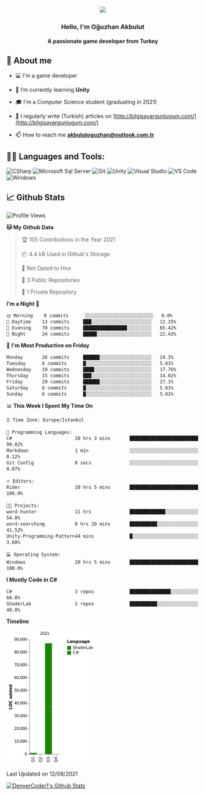 <h3 align="center"><img width="30%" src="https://i.ibb.co/X8Kzg5W/playing-music-bro.png"></h3>

<h3 align="center">Hello, I'm Oğuzhan Akbulut</h3>
<h4 align="center">A passionate game developer from Turkey</h3>

## 📖 About me

- :computer: I'm a game developer

- 🌱 I’m currently learning **Unity**

- 🎓 I'm a Computer Science student (graduating in 2021)

- 📝 I regularly write (Turkish) articles on [http://bilgisayargunlugum.com/](http://bilgisayargunlugum.com/)

- 📫 How to reach me **akbulutoguzhan@outlook.com.tr**


## 👨‍💻 Languages and Tools:

![CSharp](https://img.shields.io/badge/-C%20Sharp-239120?logo=C-sharp&style=flat-square)
![Microsoft Sql Server](https://img.shields.io/badge/-Sql%20Server-CC2927?style=flat-square&logo=microsoft-sql-server&logoColor=ffffff)
![Git](https://img.shields.io/badge/-Git-%23F05032?style=flat-square&logo=git&logoColor=%23ffffff)
![Unity](https://img.shields.io/badge/-Unity-000000?logo=Unity&style=flat-square)
![Visual Studio](https://img.shields.io/badge/-Visual%20Studio-5C2D91?logo=Visual-Studio&style=flat-square)
![VS Code](http://img.shields.io/badge/-VS%20Code-007ACC?style=flat-square&logo=visual-studio-code&logoColor=ffffff)
![Windows](http://img.shields.io/badge/-Windows-0078D6?style=flat-square&logo=windows&logoColor=ffffff)

## 📈 Github Stats

<!--START_SECTION:waka-->
![Profile Views](http://img.shields.io/badge/Profile%20Views-8-blue)

**🐱 My Github Data** 

> 🏆 105 Contributions in the Year 2021
 > 
> 📦 4.4 kB Used in Github's Storage 
 > 
> 🚫 Not Opted to Hire
 > 
> 📜 3 Public Repositories 
 > 
> 🔑 1 Private Repository 
 > 
**I'm a Night 🦉** 

```text
🌞 Morning    0 commits      ░░░░░░░░░░░░░░░░░░░░░░░░░   0.0% 
🌆 Daytime    13 commits     ███░░░░░░░░░░░░░░░░░░░░░░   12.15% 
🌃 Evening    70 commits     ████████████████░░░░░░░░░   65.42% 
🌙 Night      24 commits     █████░░░░░░░░░░░░░░░░░░░░   22.43%

```
📅 **I'm Most Productive on Friday** 

```text
Monday       26 commits     ██████░░░░░░░░░░░░░░░░░░░   24.3% 
Tuesday      6 commits      █░░░░░░░░░░░░░░░░░░░░░░░░   5.61% 
Wednesday    19 commits     ████░░░░░░░░░░░░░░░░░░░░░   17.76% 
Thursday     15 commits     ███░░░░░░░░░░░░░░░░░░░░░░   14.02% 
Friday       29 commits     ██████░░░░░░░░░░░░░░░░░░░   27.1% 
Saturday     6 commits      █░░░░░░░░░░░░░░░░░░░░░░░░   5.61% 
Sunday       6 commits      █░░░░░░░░░░░░░░░░░░░░░░░░   5.61%

```


📊 **This Week I Spent My Time On** 

```text
⌚︎ Time Zone: Europe/Istanbul

💬 Programming Languages: 
C#                       20 hrs 3 mins       █████████████████████████   99.82% 
Markdown                 1 min               ░░░░░░░░░░░░░░░░░░░░░░░░░   0.12% 
Git Config               0 secs              ░░░░░░░░░░░░░░░░░░░░░░░░░   0.07%

🔥 Editors: 
Rider                    20 hrs 5 mins       █████████████████████████   100.0%

🐱‍💻 Projects: 
word-hunter              11 hrs              █████████████░░░░░░░░░░░░   54.8% 
word-searching           8 hrs 20 mins       ██████████░░░░░░░░░░░░░░░   41.52% 
Unity-Programming-Pattern44 mins             █░░░░░░░░░░░░░░░░░░░░░░░░   3.68%

💻 Operating System: 
Windows                  20 hrs 5 mins       █████████████████████████   100.0%

```

**I Mostly Code in C#** 

```text
C#                       3 repos             ███████████████░░░░░░░░░░   60.0% 
ShaderLab                2 repos             ██████████░░░░░░░░░░░░░░░   40.0%

```


**Timeline**

![Chart not found](https://raw.githubusercontent.com/akbulutoguzhan/akbulutoguzhan/main/charts/bar_graph.png) 


 Last Updated on 12/08/2021
<!--END_SECTION:waka-->

<!-- https://github.com/anuraghazra/github-readme-stats -->
<a href="https://github.com/anuraghazra/github-readme-stats"><img alt="DenverCoder1's Github Stats" src="https://github-readme-stats.vercel.app/api?username=akbulutoguzhan&show_icons=true&count_private=true&hide=" /></a>
<!--START_SECTION:activity-->

